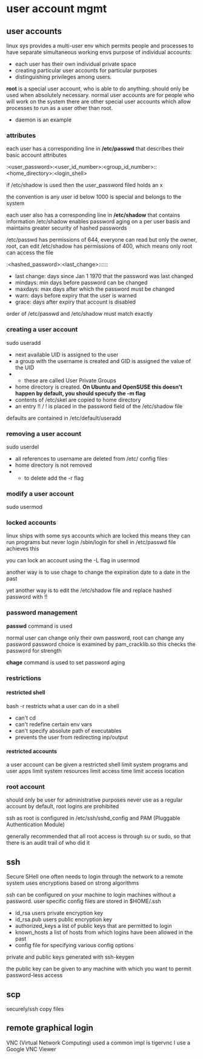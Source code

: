 # user account mgmt

## user accounts

linux sys provides a multi-user env which permits people and processes to have separate simultaneous working envs
purpose of individual accounts:

* each user has their own individual private space
* creating particular user accounts for particular purposes
* distinguishing privileges among users.

**root** is a special user account, who is able to do anything. should only be used when absolutely necessary.
normal user accounts are for people who will work on the system
there are other special user accounts which allow processes to run as a user other than root.

* daemon is an example

### attributes

each user has a corresponding line in **/etc/passwd** that describes their basic account attributes

<username>:<user_password>:<user_id_number>:<group_id_number>:<comment>:<home_directory>:<login_shell>

if /etc/shadow is used then the user_password filed holds an x

the convention is any user id below 1000 is special and belongs to the system

each user also has a corresponding line in **/etc/shadow** that contains information
/etc/shadow enables password aging on a per user basis and maintains greater security of hashed passwords

/etc/passwd has permissions of 644, everyone can read but only the owner, root, can edit
/etc/shadow has permissions of 400, which means only root can access the file

<username>:<hashed_password>:<last_change>:<mindays>:<maxdays>:<warn>:<grace>:<expire>:<reserved>

* last change: days since Jan 1 1970 that the password was last changed
* mindays: min days before password can be changed
* maxdays: max days after which the password must be changed
* warn: days before expiry that the user is warned
* grace: days after expiry that account is disabled

order of /etc/passwd and /etc/shadow must match exactly

### creating a user account

sudo useradd <username>

* next available UID is assigned to the user
* a group with the username is created and GID is assigned the value of the UID
* * these are called User Private Groups
* home directory is created. **On Ubuntu and OpenSUSE this doesn't happen by default, you should specufy the -m flag**
* contents of /etc/skel are copied to home directory
* an entry !! / ! is placed in the password field of the /etc/shadow file 

defaults are contained in /etc/default/useradd

### removing a user account

sudo userdel <username>

* all references to username are deleted from /etc/ config files
* home directory is not removed
* * to delete add the -r flag

### modify a user account

sudo usermod <username>

### locked accounts

linux ships with some sys accounts which are locked
this means they can run programs but never login
/sbin/login for shell in /etc/passwd file achieves this

you can lock an account using the -L flag in usermod

another way is to use chage to change the expiration date to a date in the past

yet another way is to edit the /etc/shadow file and replace hashed password with !!

### password management

**passwd** command is used

normal user can change only their own password, root can change any password
password choice is examined by pam_cracklib.so
    this checks the password for strength

**chage** command is used to set password aging

### restrictions

#### restricted shell

bash -r restricts what a user can do in a shell

* can't cd
* can't redefine certain env vars
* can't specify absolute path of executables
* prevents the user from redirecting inp/output

#### restricted accounts

a user account can be given a restricted shell
limit system programs and user apps
limit system resources
limit access time
limit access location

### root account

should only be user for administrative purposes
never use as a regular account
by default, root logins are prohibited

ssh as root is configured in /etc/ssh/sshd_config and PAM (Pluggable Authentication Module)

generally recommended that all root access is through su or sudo, so that there is an audit trail of who did it

## ssh

Secure SHell
one often needs to login through the network to a remote system
uses encryptions based on strong algorithms

ssh can be configured on your machine to login machines without a password.
user specific config files are stored in $HOME/.ssh

* id_rsa            users private encryption key
* id_rsa.pub        users public encryption key
* authorized_keys   a list of public keys that are permitted to login
* known_hosts       a list of hosts from which logins have been allowed in the past
* config            file for specifying various config options

private and public keys generated with ssh-keygen

the public key can be given to any machine with which you want to permit password-less access

## scp

securely/ssh copy files

## remote graphical login

VNC (Virtual Network Computing) used
a common impl is tigervnc
I use a Google VNC Viewer